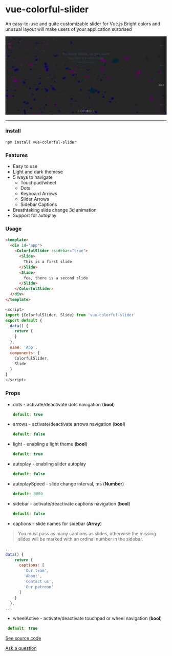 # vue-colorful-slider

An easy-to-use and quite customizable slider for Vue.js
Bright colors and unusual layout will make users of your application surprised

![Preview](https://github.com/Deadida322/vue-colorful-slider/blob/main/prevue.jpg?raw=true)
***
### install
    npm install vue-colorful-slider
### Features

* Easy to use
* Light and dark themese
* 5 ways to navigate
    * Touchpad/wheel
    * Dots
    * Keyboard Arrows
    * Slider Arrows
    * Sidebar Captions
* Breathtaking slide change 3d animation
* Support for autoplay

### Usage
``` html 
<template>
  <div id="app">
    <ColorfulSlider :sidebar="true">
      <Slide>
        This is a first slide 
      </Slide>
      <Slide>
        Yea, there is a second slide
      </Slide>
    </ColorfulSlider>
  </div>
</template>
```
```js
<script>
import {ColorfulSlider, Slide} from 'vue-colorful-slider'
export default {
  data() {
    return {
    }
  },
  name: 'App',
  components: {
    ColorfulSlider,
    Slide
  }
}
</script>
``` 
### Props

* dots - activate/deactivate dots navigation (__bool__) 
    ```js
    default: true
    ```
* arrows - activate/deactivate arrows navigation (__bool__)
    ```js
    default: false
    ```
* light - enabling a light theme (__bool__)
    ```js
    default: true
    ```
* autoplay - enabling slider autoplay
    ```js
    default: false
    ```
* autoplaySpeed - slide change interval, ms (__Number__)
    ```js
    default: 3000
    ```
* sidebar - activate/deactivate captions navigation (__bool__)
    ```js
    default: false
    ```
* captions - slide names for sidebar (__Array__)

>You must pass as many captions as slides, otherwise the missing slides will be marked with an ordinal number in the sidebar.

```js
...
data() {
    return {
      captions: [
        'Our team',
        'About',
        'Contact us',
        'Our patreon'
      ]
    }
  },
...
```

* wheelActive - activate/deactivate touchpad or wheel navigation (__bool__)
```js
 default: true
```

[See source code](https://github.com/Deadida322/vue-colorful-slider)

[Ask a question](https://www.instagram.com/deadida32/)





